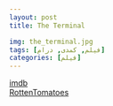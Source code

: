 ```yaml
---
layout: post
title: The Terminal

img: the_terminal.jpg
tags: [فیلم, کمدی, درام]
categories: [فیلم]
---
```


[imdb](https://www.imdb.com/title/tt0362227)  
[RottenTomatoes](https://www.rottentomatoes.com/m/1133499-1133499-terminal)